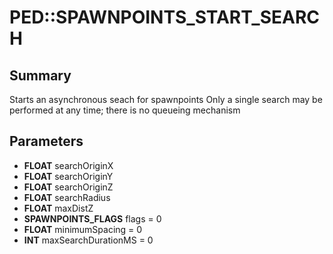 # PED::SPAWNPOINTS_START_SEARCH

## Summary
Starts an asynchronous seach for spawnpoints
Only a single search may be performed at any time; there is no queueing mechanism

## Parameters
* **FLOAT** searchOriginX
* **FLOAT** searchOriginY
* **FLOAT** searchOriginZ
* **FLOAT** searchRadius
* **FLOAT** maxDistZ
* **SPAWNPOINTS_FLAGS** flags = 0
* **FLOAT** minimumSpacing = 0
* **INT** maxSearchDurationMS = 0